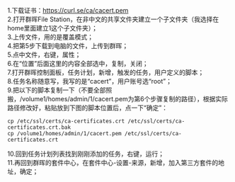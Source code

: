 1.下载证书：https://curl.se/ca/cacert.pem  
2.打开群晖File Station，在非中文的共享文件夹建立一个子文件夹（我选择在home里面建立1这个子文件夹）；  
3.上传文件，用的是覆盖模式；   
4.把第5步下载到电脑的文件，上传到群晖；  
5.点中文件，右键，属性；  
6.在“位置”后面这里的内容全部选中，复制，关闭；  
7.打开群晖控制面板，任务计划，新增，触发的任务，用户定义的脚本；  
8.任务名称随意写，我写的是“cacert”，用户账号选“root”；  
9.把以下的脚本复制一下（不要全部照搬，/volume1/homes/admin/1/cacert.pem为第6个步骤复制的路径），根据实际路径修改好，粘贴放到下图的脚本位置后，点一下“确定”：  
```
cp /etc/ssl/certs/ca-certificates.crt /etc/ssl/certs/ca-certificates.crt.bak
cp /volume1/homes/admin/1/cacert.pem /etc/ssl/certs/ca-certificates.crt
```
10.回到任务计划列表找到刚刚添加的任务，右键，运行；  
11.再回到群晖的套件中心，在套件中心-设置-来源，新增，加入第三方套件的地址，确定；  
